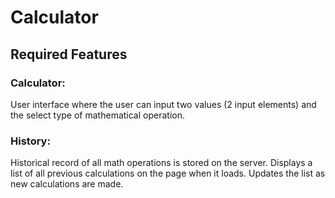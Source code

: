 # Calculator


## Required Features

### Calculator:
User interface where the user can input two values (2 input elements) and the select type of mathematical operation. 


### History:
Historical record of all math operations is stored on the server. 
Displays a list of all previous calculations on the page when it loads. 
Updates the list as new calculations are made.

